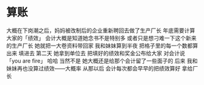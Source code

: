# 算账

大概在下岗潮之后，妈妈被改制后的企业重新聘回去做了生产厂长
年底需要计算大家的「绩效」
会计大概是知道她念书不是特别多 或者只是想刁难一下这个新来的生产厂长
她就把一大卷资料带回家
我和妹妹算到半夜 把格子里的每一个数都算出来 填进去
第二天 她拿到单位去 把填好的绩效和奖金公布给大家
对会计说
「you are fire」
哈哈 当然不是
她大概还是给那个会计留了一些面子的
后来 我和妹妹再也没算过绩效——大概率 从那以后 会计每次都会早早的把绩效算好 拿给厂长
